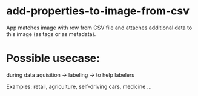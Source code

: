 # add-properties-to-image-from-csv
App matches image with row from CSV file and attaches additional data to this image (as tags or as metadata). 



# Possible usecase:

during data aquisition -> labeling -> to help labelers

Examples: retail, agriculture, self-driving cars, medicine ...
